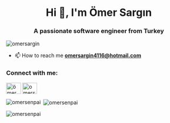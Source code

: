 

<h1 align="center">Hi 👋, I'm Ömer Sargın</h1>
<h3 align="center">A passionate software engineer from Turkey</h3>

<p align="left"> <img src="https://komarev.com/ghpvc/?username=omersenpai&label=Profile%20views&color=0e75b6&style=flat" alt="omersargin" /> </p>

- 📫 How to reach me **omersargin4116@hotmail.com**

<h3 align="left">Connect with me:</h3>
<p align="left">
<a href="https://www.linkedin.com/in/%C3%B6mer-tar%C4%B1k-sarg%C4%B1n-4aa5b0210/" target="blank"><img align="center" src="https://raw.githubusercontent.com/rahuldkjain/github-profile-readme-generator/master/src/images/icons/Social/linked-in-alt.svg" alt="ömer sargın" height="30" width="40" /></a>
<a href="https://instagram.com/omersrgnn" target="blank"><img align="center" src="https://raw.githubusercontent.com/rahuldkjain/github-profile-readme-generator/master/src/images/icons/Social/instagram.svg" alt="omersrgnn" height="30" width="40" /></a>
</p>

<p><img align="left" src="https://github-readme-stats.vercel.app/api/top-langs?username=omersenpai&show_icons=true&locale=en&layout=compact" alt="omersenpai" /></p>

<p>&nbsp;<img align="center" src="https://github-readme-stats.vercel.app/api?username=omersenpai&show_icons=true&locale=en" alt="omersenpai" /></p>

<p><img align="center" src="https://github-readme-streak-stats.herokuapp.com/?user=omersenpai&" alt="omersenpai" /></p>


